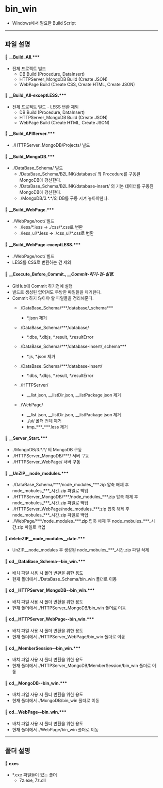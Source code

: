 **bin_win**
===================

* Windows에서 필요한 Build Script

-------------
파일 설명
-------------





#### :page_facing_up: __Build_All.***
 * 전체 프로젝트 빌드
 	* DB Build (Procedure, DataInsert)
 	* HTTPServer_MongoDB Build (Create JSON)
 	* WebPage Build (Create CSS, Create HTML, Create JSON)

#### :page_facing_up: __Build_All-exceptLESS.***
 * 전체 프로젝트 빌드 - LESS 변환 제외
	* DB Build (Procedure, DataInsert)
 	* HTTPServer_MongoDB Build (Create JSON)
 	* WebPage Build (Create HTML, Create JSON)


#### :page_facing_up: __Build_APIServer.***
 * ./HTTPServer_MongoDB/Projects/ 빌드


#### :page_facing_up: __Build_MongoDB.***
 * ./DataBase_Schema/ 빌드
	* /DataBase_Schema/B2LINK/database/ 의 Procedure를 구동된 MongoDB에 갱신한다.
	* /DataBase_Schema/B2LINK/database-insert/ 의 기본 데이터를 구동된 MongoDB에 갱신한다.
	* ./MongoDB/3.\*.\*/의 DB를 구동 시켜 놓아야한다.


#### :page_facing_up: __Build_WebPage.***
 * ./WebPage/root/ 빌드
	* ./less/\*.less -> ./css/\*.css로 변환
	* ./less_ui/\*.less -> ./css_ui/\*.css로 변환

#### :page_facing_up: __Build_WebPage-exceptLESS.***
 * ./WebPage/root/ 빌드
 * LESS를 CSS로 변환하는 건 제외


#### :page_facing_up: __Execute_Before_Commit.***, __Commit-하기-전-실행.***
 * GitHub에 Commit 하기전에 실행
 * 빌드로 생성된 없어져도 무방한 파일들을 제거한다.
 * Commit 하지 않아야 할 파일들을 정리해준다.
	* ./DataBase_Schema/\*\*\*/database/_schema\*\*\*
		* *.json 제거
	* ./DataBase_Schema/\*\*\*/database/
		* *.dbs, *.dbjs, *.result, *.resultError
	* ./DataBase_Schema/\*\*\*/database-insert/_schema\*\*\*
		* *.js, *.json 제거
	* ./DataBase_Schema/\*\*\*/database-insert/
		* *.dbs, *.dbjs, *.result, *.resultError

	* ./HTTPServer/
		* __list.json, __listDir.json, __listPackage.json 제거

	* ./WebPage/
		* __list.json, __listDir.json, __listPackage.json 제거
		* ./ui/ 폴더 전체 제거
		* tmp_\*\*\*_\*\*\*.less 제거


#### :page_facing_up: __Server_Start.***
 * ./MongoDB/3.\*.\*/ 의 MongoDB 구동
 * ./HTTPServer_MongoDB/\*\*\*/ 서버 구동
 * ./HTTPServer_WebPage/ 서버 구동


#### :page_facing_up: __UnZIP__node_modules.***
 * ./DataBase_Schema/\*\*\*/node_modules_\*\*\*.zip 압축 해제 후 node_mobules_\*\*\*_시간.zip 파일로 백업
 * ./HTTPServer_MongoDB/\*\*\*/node_modules_\*\*\*.zip 압축 해제 후 node_mobules_\*\*\*_시간.zip 파일로 백업
 * ./HTTPServer_WebPage/node_modules_\*\*\*.zip 압축 해제 후 node_mobules_\*\*\*_시간.zip 파일로 백업
 * ./WebPage/\*\*\*/node_modules_\*\*\*.zip 압축 해제 후 node_mobules_\*\*\*_시간.zip 파일로 백업


#### :page_facing_up: deleteZIP__node_modules__date.***
 * UnZIP__node_modules 후 생성된 node_mobules_\*\*\*_시간.zip 파일 삭제

#### :page_facing_up: cd__DataBase_Schema--bin_win.***
 * 배치 파일 사용 시 폴더 변환을 위한 용도
 * 현재 폴더에서 ./DataBase_Schema/bin_win 폴더로 이동

#### :page_facing_up: cd__HTTPServer_MongoDB--bin_win.***
 * 배치 파일 사용 시 폴더 변환을 위한 용도
 * 현재 폴더에서 ./HTTPServer_MongoDB/bin_win 폴더로 이동

#### :page_facing_up: cd__HTTPServer_WebPage--bin_win.***
 * 배치 파일 사용 시 폴더 변환을 위한 용도
 * 현재 폴더에서 ./HTTPServer_WebPage/bin_win 폴더로 이동

#### :page_facing_up: cd__MemberSession--bin_win.***
 * 배치 파일 사용 시 폴더 변환을 위한 용도
 * 현재 폴더에서 ./HTTPServer_MongoDB/MemberSession/bin_win 폴더로 이동

#### :page_facing_up: cd__MongoDB--bin_win.***
 * 배치 파일 사용 시 폴더 변환을 위한 용도
 * 현재 폴더에서 ./MongoDB/bin_win 폴더로 이동

#### :page_facing_up: cd__WebPage--bin_win.***
 * 배치 파일 사용 시 폴더 변환을 위한 용도
 * 현재 폴더에서 ./WebPage/bin_win 폴더로 이동


-------------
폴더 설명
-------------

#### :open_file_folder: exes
 * \*.exe 파일들이 있는 폴더
 	* 7z.exe, 7z.dll